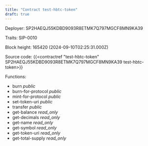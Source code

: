 ```yaml
---
title: "Contract test-hbtc-token"
draft: true
---
```

Deployer: SP2HAEQJ55KDBD9093R8ETMK7Q797MGCF8MN9KA39

Traits:
 SIP-0010



Block height: 165420 (2024-09-10T02:25:31.000Z)

Source code: {{<contractref "test-hbtc-token" SP2HAEQJ55KDBD9093R8ETMK7Q797MGCF8MN9KA39 test-hbtc-token>}}

Functions:

* burn _public_
* burn-for-protocol _public_
* mint-for-protocol _public_
* set-token-uri _public_
* transfer _public_
* get-balance _read_only_
* get-decimals _read_only_
* get-name _read_only_
* get-symbol _read_only_
* get-token-uri _read_only_
* get-total-supply _read_only_

